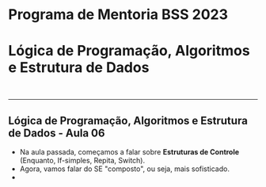 # Programa de Mentoria BSS 2023
# Lógica de Programação, Algoritmos e Estrutura de Dados

```  ```

___

## Lógica de Programação, Algoritmos e Estrutura de Dados - Aula 06

- Na aula passada, começamos a falar sobre **Estruturas de Controle** (Enquanto, If-simples, Repita, Switch).
- Agora, vamos falar do SE "composto", ou seja, mais sofisticado.
- 

